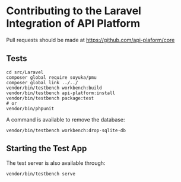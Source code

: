 # Contributing to the Laravel Integration of API Platform 

Pull requests should be made at https://github.com/api-plaform/core

## Tests

    cd src/Laravel
    composer global require soyuka/pmu
    composer global link ../../
    vendor/bin/testbench workbench:build
    vendor/bin/testbench api-platform:install 
    vendor/bin/testbench package:test
    # or
    vendor/bin/phpunit

A command is available to remove the database:

    vendor/bin/testbench workbench:drop-sqlite-db

## Starting the Test App

The test server is also available through:

    vendor/bin/testbench serve
